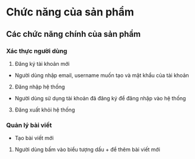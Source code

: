 # Chức năng của sản phẩm
## Các chức năng chính của sản phẩm 
### Xác thực người dùng 
1. Đăng ký tài khoản mới
- Người dùng nhập email, username muốn tạo và mật khẩu của tài khoản 
2. Đăng nhập hệ thống
- Người dùng sử dụng tài khoản đã đăng ký để đăng nhập vào hệ thống 
3. Đăng xuất khỏi hệ thống 

### Quản lý bài viết
- Tạo bài viết mới 
1. Người dùng bấm vào biểu tượng dấu + để thêm bài viết mới 
